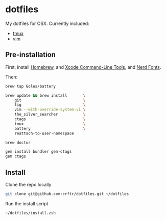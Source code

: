 # dotfiles

My dotfiles for OSX.  Currently included:
* [tmux](https://tmux.github.io/)
* [vim](http://vim.org)

## Pre-installation

First, install [Homebrew](http://brew.sh),
and [Xcode Command-Line Tools](https://goo.gl/rjiP5B),
and [Nerd Fonts](https://nerdfonts.com/).

Then:
```bash
brew tap Goles/battery

brew update && brew install       \
    git                           \
    tig                           \
    vim --with-override-system-vi \
    the_silver_searcher           \
    ctags                         \
    tmux                          \
    battery                       \
    reattach-to-user-namespace

brew doctor

gem install bundler gem-ctags
gem ctags
```

## Install

Clone the repo locally
```bash
git clone git@github.com:crftr/dotfiles.git ~/dotfiles
```

Run the install script
```bash
~/dotfiles/install.zsh
```
